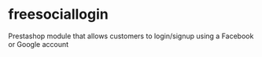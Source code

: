 # freesociallogin
Prestashop module that allows customers to login/signup using a Facebook or Google account
